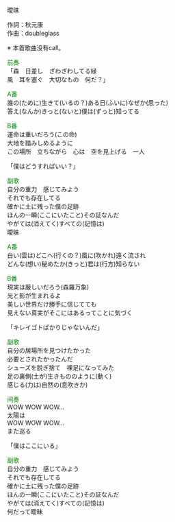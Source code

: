 曖昧  
  
作詞：秋元康  
作曲：doubleglass  
  
※ 本首歌曲没有call。   
  
<font color=green>前奏</font>   
「森　日差し　ざわざわしてる緑  
風　耳を塞ぐ　大切なもの　何だ？」  
  
<font color=green>A番</font>   
誰の(ために)生きて(いるの？)ある日(ふいに)なぜか(思った)  
答え(なんか)きっと(ないと)僕は(ずっと)知ってる  
  
<font color=green>B番</font>   
運命は重いだろう(この命)  
大地を踏みしめるように  
この場所　立ちながら　心は　空を見上げる　一人  
  
「僕はどうすればいい？」  
  
<font color=green>副歌</font>   
自分の重力　感じてみよう  
それでも存在してる  
確かに土に残った僕の足跡  
ほんの一瞬(ここにいたこと)その証なんだ  
やがては(消えてく)すべての(記憶は)  
曖昧  
  
<font color=green>A番</font>   
白い(雲は)どこへ(行くの？)風に(吹かれ)遠く流され  
どんな(想い)秘めたか(きっと)君は(行方)知らない  
  
<font color=green>B番</font>   
現実は厳しいだろう(森羅万象)  
光と影が生まれるよ  
美しい世界だけ勝手に信じてても  
見えない真実がそこにはあるってことに気づく  
  
「キレイゴトばかりじゃないんだ」  
  
<font color=green>副歌</font>   
自分の居場所を見つけたかった  
必要とされたかったんだ  
シューズを脱ぎ捨て　裸足になってみた  
足の裏側(土が)生きもののように(動く)  
感じる(力は)自然の(息吹きか)  
  
<font color=green>间奏</font>   
WOW WOW WOW...  
太陽は  
WOW WOW WOW...  
また巡る  
  
「僕はここにいる」  
  
<font color=green>副歌</font>   
自分の重力　感じてみよう  
それでも存在してる  
確かに土に残った僕の足跡  
ほんの一瞬(ここにいたこと)その証なんだ  
やがては(消えてく)すべての(記憶は)  
何だって曖昧  
